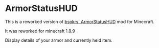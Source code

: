 ArmorStatusHUD
=================
This is a reworked version of [bspkrs' ArmorStatusHUD](https://github.com/bspkrs/ArmorStatusHUD) mod for Minecraft.

It was reworked for minecraft 1.8.9

Display details of your armor and currently held item.
